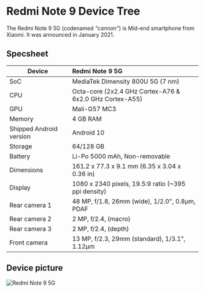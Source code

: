 # Redmi Note 9 Device Tree

The Redmi Note 9 5G (codenamed _"cannon"_) is Mid-end smartphone from Xiaomi. It was announced in January 2021.

## Specsheet

| Device                  | Redmi Note 9 5G                                                           |
| ----------------------- | :------------------------------------------------------------------------- |
| SoC                     | MediaTek Dimensity 800U 5G (7 nm)                                          |
| CPU                     | Octa-core (2x2.4 GHz Cortex-A76 & 6x2.0 GHz Cortex-A55)                    |
| GPU                     | Mali-G57 MC3                                                               |
| Memory                  | 4 GB RAM                                                                   |
| Shipped Android version | Android 10                                                                 |
| Storage                 | 64/128 GB                                                                  |
| Battery                 | Li-Po 5000 mAh, Non-removable                                              |
| Dimensions              | 161.2 x 77.3 x 9.1 mm (6.35 x 3.04 x 0.36 in)                              |
| Display                 | 1080 x 2340 pixels, 19.5:9 ratio (~395 ppi density)                        |
| Rear camera 1           | 48 MP, f/1.8, 26mm (wide), 1/2.0", 0.8µm, PDAF                             |
| Rear camera 2           | 2 MP, f/2.4, (macro)                                                       |
| Rear camera 3           | 2 MP, f/2.4, (depth)                                                       |
| Front camera            | 13 MP, f/2.3, 29mm (standard), 1/3.1", 1.12µm                              |

## Device picture

![Redmi Note 9 5G](https://fdn2.gsmarena.com/vv/pics/xiaomi/xiaomi-redmi-note-9-5g-1.jpg)
